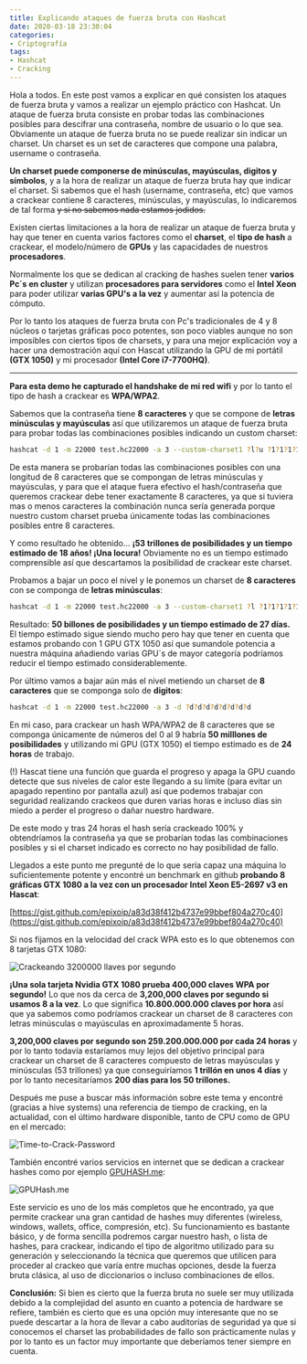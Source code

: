 ```yaml
---
title: Explicando ataques de fuerza bruta con Hashcat
date: 2020-03-18 23:30:04
categories:
- Criptografía
tags:
- Hashcat
- Cracking
---
```


Hola a todos. En este post vamos a explicar en qué consisten los ataques de fuerza bruta y vamos a realizar un ejemplo práctico con Hashcat. Un ataque de fuerza bruta consiste en probar todas las combinaciones posibles para descifrar una contraseña, nombre de usuario o lo que sea. Obviamente un ataque de fuerza bruta no se puede realizar sin indicar un charset. Un charset es un set de caracteres que compone una palabra, username o contraseña.


**Un charset puede componerse de minúsculas, mayúsculas, digitos y símbolos**, y a la hora de realizar un ataque de fuerza bruta hay que indicar el charset. Si sabemos que el hash (username, contraseña, etc) que vamos a crackear contiene 8 caracteres, minúsculas, y mayúsculas, lo indicaremos de tal forma ~~y si no sabemos nada estamos jodidos.~~

Existen ciertas limitaciones a la hora de realizar un ataque de fuerza bruta y hay que tener en cuenta varios factores como el **charset**, el **tipo de hash** a crackear, el modelo/número de **GPUs** y las capacidades de nuestros **procesadores**.

Normalmente los que se dedican al cracking de hashes suelen tener **varios Pc´s en cluster** y utilizan **procesadores para servidores** como el **Intel Xeon** para poder utilizar **varias GPU's a la vez** y aumentar así la potencia de cómputo.

Por lo tanto los ataques de fuerza bruta con Pc's tradicionales de 4 y 8 núcleos o tarjetas gráficas poco potentes, son poco viables aunque no son imposibles con ciertos tipos de charsets, y para una mejor explicación voy a hacer una demostración aquí con Hascat utilizando la GPU de mi portátil **(GTX 1050)** y mi procesador **(Intel Core i7-7700HQ)**.

---------------------------------------------------------------------------------------------------------------------------------------------

**Para esta demo he capturado el handshake de mi red wifi** y por lo tanto el tipo de hash a crackear es **WPA/WPA2**.

Sabemos que la contraseña tiene **8 caracteres** y que se compone de **letras minúsculas y mayúsculas** así que utilizaremos un ataque de fuerza bruta para probar todas las combinaciones posibles indicando un custom charset:

```sh
hashcat -d 1 -m 22000 test.hc22000 -a 3 --custom-charset1 ?l?u ?1?1?1?1?1?1?1?1
```

De esta manera se probarían todas las combinaciones posibles con una longitud de 8 caracteres que se compongan de letras minúsculas y mayúsculas, y para que el ataque fuera efectivo el hash/contraseña que queremos crackear debe tener exactamente 8 caracteres, ya que si tuviera mas o menos caracteres la combinación nunca sería generada porque nuestro custom charset prueba únicamente todas las combinaciones posibles entre 8 caracteres.

Y como resultado he obtenido... **¡53 trillones de posibilidades y un tiempo estimado de 18 años! ¡Una locura!** Obviamente no es un tiempo estimado comprensible así que descartamos la posibilidad de crackear este charset.

Probamos a bajar un poco el nivel y le ponemos un charset de **8 caracteres** con se componga de **letras minúsculas**:

```sh
hashcat -d 1 -m 22000 test.hc22000 -a 3 --custom-charset1 ?l ?1?1?1?1?1?1?1?1
```

Resultado: **50 billones de posibilidades y un tiempo estimado de 27 días.** El tiempo estimado sigue siendo mucho pero hay que tener en cuenta que estamos probando con 1 GPU GTX 1050 así que sumandole potencia a nuestra máquina añadiendo varias GPU´s de mayor categoría podríamos reducir el tiempo estimado considerablemente.

Por último vamos a bajar aún más el nivel metiendo un charset de **8 caracteres** que se componga solo de **digitos**:

```sh
hashcat -d 1 -m 22000 test.hc22000 -a 3 -d ?d?d?d?d?d?d?d?d
```

En mi caso, para crackear un hash WPA/WPA2 de 8 caracteres que se componga únicamente de números del 0 al 9 habría **50 milllones de posibilidades** y utilizando mi GPU (GTX 1050) el tiempo estimado es de **24 horas** de trabajo.

(!) Hascat tiene una función que guarda el progreso y apaga la GPU cuando detecte que sus niveles de calor este llegando a su límite (para evitar un apagado repentino por pantalla azul) así que podemos trabajar con seguridad realizando crackeos que duren varias horas e incluso días sin miedo a perder el progreso o dañar nuestro hardware.

De este modo y tras 24 horas el hash sería crackeado 100% y obtendríamos la contraseña ya que se probarían todas las combinaciones posibles y si el charset indicado es correcto no hay posibilidad de fallo.

Llegados a este punto me pregunté de lo que sería capaz una máquina lo suficientemente potente y encontré un benchmark en github **probando 8 gráficas GTX 1080 a la vez con un procesador Intel Xeon E5-2697 v3 en Hascat**:

[https://gist.github.com/epixoip/a83d38f412b4737e99bbef804a270c40](https://gist.github.com/epixoip/a83d38f412b4737e99bbef804a270c40)

Si nos fijamos en la velocidad del crack WPA esto es lo que obtenemos con 8 tarjetas GTX 1080:

![Crackeando 3200000 llaves por segundo](https://i.postimg.cc/nhzq3wXF/3200000-llaves-segundos-1.jpg)

**¡Una sola tarjeta Nvidia GTX 1080 prueba 400,000 claves WPA por segundo!** Lo que nos da cerca de **3,200,000 claves por segundo si usamos 8 a la vez**. Lo que significa **10.800.000.000 claves por hora** así que ya sabemos como podríamos crackear un charset de 8 caracteres con letras minúsculas o mayúsculas en aproximadamente 5 horas.

**3,200,000 claves por segundo son 259.200.000.000 por cada 24 horas** y por lo tanto todavía estaríamos muy lejos del objetivo principal para crackear un charset de 8 caracteres compuesto de letras mayúsculas y minúsculas (53 trillones) ya que conseguiríamos **1 trillón en unos 4 días** y por lo tanto necesitaríamos **200 días para los 50 trillones.**

Después me puse a buscar más información sobre este tema y encontré (gracias a hive systems) una referencia de tiempo de cracking, en la actualidad, con el último hardware disponible, tanto de CPU como de GPU en el mercado:

![Time-to-Crack-Password](https://i.postimg.cc/g2bS6LkB/Time-to-Crack-Password.png)

También encontré varios servicios en internet que se dedican a crackear hashes como por ejemplo [GPUHASH.me](https://gpuhash.me/):

![GPUHash.me](https://4.bp.blogspot.com/-7K3kRkCuFw4/XLXaztyImlI/AAAAAAAAI78/UsCROdc7IMsuUQ0ocB4Ci70BdmXtW3CxwCLcBGAs/s640/1.png)

Este servicio es uno de los más completos que he encontrado, ya que permite crackear una gran cantidad de hashes muy diferentes (wireless, windows, wallets, office, compresión, etc). Su funcionamiento es bastante básico, y de forma sencilla podremos cargar nuestro hash, o lista de hashes, para crackear, indicando el tipo de algoritmo utilizado para su generación y seleccionando la técnica que queremos que utilicen para proceder al crackeo que varía entre muchas opciones, desde la fuerza bruta clásica, al uso de diccionarios o incluso combinaciones de ellos.

**Conclusión:** Si bien es cierto que la fuerza bruta no suele ser muy utilizada debido a la complejidad del asunto en cuanto a potencia de hardware se refiere, también es cierto que es una opción muy interesante que no se puede descartar a la hora de llevar a cabo auditorías de seguridad ya que si conocemos el charset las probabilidades de fallo son prácticamente nulas y por lo tanto es un factor muy importante que deberíamos tener siempre en cuenta.
